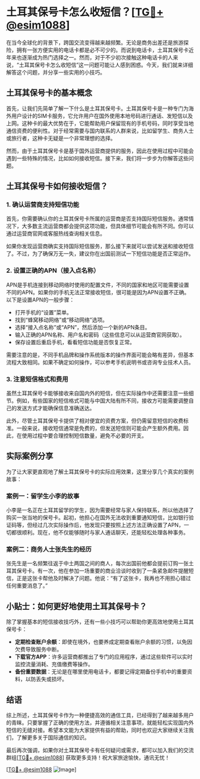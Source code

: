 # 土耳其保号卡怎么收短信？[[TG💪+ @esim1088](https://t.me/s/esim1088)]

在当今全球化的背景下，跨国交流变得越来越频繁。无论是商务出差还是旅游探险，拥有一张方便实用的电话卡都是必不可少的。而说到电话卡，土耳其保号卡近年来也逐渐成为热门选择之一。然而，对于不少初次接触这种电话卡的人来说，“土耳其保号卡怎么收短信”这一问题可能让人感到困惑。今天，我们就来详细解答这个问题，并分享一些实用的小技巧。

## 土耳其保号卡的基本概念

首先，让我们先简单了解一下什么是土耳其保号卡。土耳其保号卡是一种专门为海外用户设计的SIM卡服务，它允许用户在国外使用本地号码进行通话、发短信以及上网。这种卡的最大优势在于，它能帮助用户保留现有的手机号码，同时享受当地通信资费的便利性。对于经常需要与国内联系的人群来说，比如留学生、商务人士或旅行者，这种卡无疑是一个非常理想的选择。

然而，由于土耳其保号卡是基于国外运营商提供的服务，因此在使用过程中可能会遇到一些特殊的情况，比如如何接收短信。接下来，我们将一步步为你解答这些问题。

## 土耳其保号卡如何接收短信？

### 1. 确认运营商支持短信功能

首先，你需要确认你的土耳其保号卡所属的运营商是否支持国际短信服务。通常情况下，大多数主流运营商都会提供这项功能，但具体细节可能会有所不同。你可以通过运营商官网或客服热线查询相关信息。

如果你发现运营商确实支持国际短信服务，那么接下来就可以尝试发送和接收短信了。不过，为了确保万无一失，建议你在出国前测试一下短信功能是否正常运作。

### 2. 设置正确的APN（接入点名称）

APN是手机连接到移动网络时使用的配置文件，不同的国家和地区可能需要设置不同的APN。如果你的手机无法正常接收短信，很可能是因为APN设置不正确。以下是设置APN的一般步骤：

- 打开手机的“设置”菜单。
- 找到“蜂窝移动网络”或“移动网络”选项。
- 选择“接入点名称”或“APN”，然后添加一个新的APN条目。
- 输入正确的APN名称、用户名和密码（这些信息可以从运营商官网获取）。
- 保存设置后重启手机，看看短信功能是否恢复正常。

需要注意的是，不同手机品牌和操作系统版本的操作界面可能会略有差异，但基本流程大致相同。如果不确定如何操作，可以参考手机说明书或咨询专业技术人员。

### 3. 注意短信格式和费用

虽然土耳其保号卡能够接收来自国内外的短信，但在实际操作中还需要注意一些细节。例如，有些国家的短信格式可能与中国大陆有所不同，接收方可能需要调整自己的发送方式才能确保信息准确送达。

此外，尽管土耳其保号卡提供了相对便宜的资费方案，但仍需留意短信的收费标准。一般来说，接收短信通常是免费的，但发送短信则可能会产生额外费用。因此，在使用过程中要合理控制短信数量，避免不必要的开支。

## 实际案例分享

为了让大家更直观地了解土耳其保号卡的实际应用效果，这里分享几个真实的案例故事：

### 案例一：留学生小李的故事

小李是一名正在土耳其留学的学生，因为需要经常与家人保持联系，所以他选择了购买一张当地的保号卡。起初，他担心在国外无法收到重要通知短信，比如银行验证码等，但经过几次实际操作后，他发现只要按照上述方法正确设置了APN，一切都很顺利。现在，他不仅能够随时与家人通话聊天，还能轻松处理各种事务。

### 案例二：商务人士张先生的经历

张先生是一名频繁往返于中土两国之间的商人，每次出国前他都会提前订购一张土耳其保号卡。有一次，他在参加一场重要的商业洽谈时收到了一条紧急邮件提醒短信，正是这张卡帮他及时解决了问题。他说：“有了这张卡，我再也不用担心错过任何重要消息了。”

## 小贴士：如何更好地使用土耳其保号卡？

除了掌握基本的短信接收技巧外，还有一些小技巧可以帮助你更高效地使用土耳其保号卡：

- **定期检查账户余额**：即使在境外，也要养成定期查看账户余额的习惯，以免因欠费导致服务中断。
- **下载官方APP**：许多运营商都推出了专门的应用程序，通过这些软件可以实时监控流量消耗、充值缴费等操作。
- **备份重要数据**：无论是在哪里使用电话卡，都要记得定期备份手机中的重要资料，以防丢失或损坏。

## 结语

综上所述，土耳其保号卡作为一种便捷高效的通信工具，已经得到了越来越多用户的青睐。只要掌握了正确的使用方法，并遵循相关注意事项，就能轻松实现国内外短信的无缝对接。希望本文能为大家提供有益的帮助，同时也欢迎大家继续关注我们，了解更多关于国际通信的知识。

最后再次强调，如果你对土耳其保号卡有任何疑问或需求，都可以加入我们的交流群组[[TG💪+ @esim1088](https://t.me/s/esim1088)] 获取更多支持！祝大家旅途愉快，通讯无忧！

[[TG💪+ @esim1088](https://t.me/s/esim1088) ![Image](https://i.postimg.cc/4NQfJmqS/Snipaste-2025-05-13-00-14-12.png)]